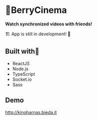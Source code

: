 # 🎥BerryCinema 
**Watch synchronized videos with friends!**  

🏗️ App is still in development! 🚧
## Built with🔨

- ReactJS
- Node.js
- TypeScript
- Socket.io
- Sass

## Demo

http://kinoharnas.bieda.it
